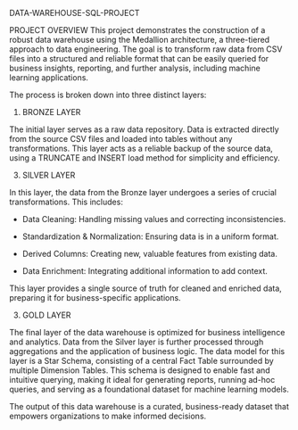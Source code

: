 DATA-WAREHOUSE-SQL-PROJECT



PROJECT OVERVIEW
This project demonstrates the construction of a robust data warehouse using the Medallion architecture, a three-tiered approach to data engineering. The goal is to transform raw data from CSV files into a structured and reliable format that can be easily queried for business insights, reporting, and further analysis, including machine learning applications.



The process is broken down into three distinct layers:


1. BRONZE LAYER

The initial layer serves as a raw data repository. Data is extracted directly from the source CSV files and loaded into tables without any transformations. This layer acts as a reliable backup of the source data, using a TRUNCATE and INSERT load method for simplicity and efficiency.


3. SILVER LAYER
   
In this layer, the data from the Bronze layer undergoes a series of crucial transformations. This includes:

- Data Cleaning: Handling missing values and correcting inconsistencies.

- Standardization & Normalization: Ensuring data is in a uniform format.
  
- Derived Columns: Creating new, valuable features from existing data.
  
- Data Enrichment: Integrating additional information to add context.
  
This layer provides a single source of truth for cleaned and enriched data, preparing it for business-specific applications.


3. GOLD LAYER
   
The final layer of the data warehouse is optimized for business intelligence and analytics. Data from the Silver layer is further processed through aggregations and the application of business logic. The data model for this layer is a Star Schema, consisting of a central Fact Table surrounded by multiple Dimension Tables. This schema is designed to enable fast and intuitive querying, making it ideal for generating reports, running ad-hoc queries, and serving as a foundational dataset for machine learning models.

The output of this data warehouse is a curated, business-ready dataset that empowers organizations to make informed decisions.
